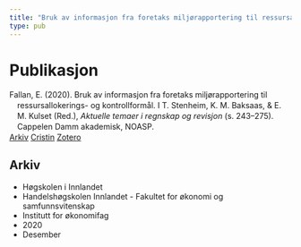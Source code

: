 ```yaml
---
title: "Bruk av informasjon fra foretaks miljørapportering til ressursallokerings- og kontrollformål"
type: pub
---
```

<h1>Publikasjon</h1>
<article id="csl-bib-container-Q9UZ8WJF" class="csl-bib-container">
  <div class="csl-bib-body" style="line-height: 1.35; padding-left: 1em; text-indent:-1em;">
  <div class="csl-entry">Fallan, E. (2020). Bruk av informasjon fra foretaks milj&#xF8;rapportering til ressursallokerings- og kontrollform&#xE5;l. I T. Stenheim, K. M. Baksaas, &amp; E. M. Kulset (Red.), <i>Aktuelle temaer i regnskap og revisjon</i> (s. 243&#x2013;275). Cappelen Damm akademisk, NOASP.</div>
</div>
  <div class="csl-bib-buttons">
    <a href="#taxonomy-article-Q9UZ8WJF" class="csl-bib-button">Arkiv</a>
    <a href="https://app.cristin.no/results/show.jsf?id=1856613" alt="Cristin URL" class="csl-bib-button">Cristin</a>
    <a href="http://zotero.org/groups/5022929/items/Q9UZ8WJF" alt="Zotero URL" class="csl-bib-button">Zotero</a>
  </div>
  <div id="csl-bib-meta-container-Q9UZ8WJF"></div>
</article>
<div id="csl-bib-meta-Q9UZ8WJF" class="csl-bib-meta">
  <article id="taxonomy-article-Q9UZ8WJF" class="taxonomy-article">
    <h1>Arkiv</h1>
    <ul>
      <li>Høgskolen i Innlandet</li>
      <li>Handelshøgskolen Innlandet - Fakultet for økonomi og samfunnsvitenskap</li>
      <li>Institutt for økonomifag</li>
      <li>2020</li>
      <li>Desember</li>
    </ul>
  </article>
</div>
